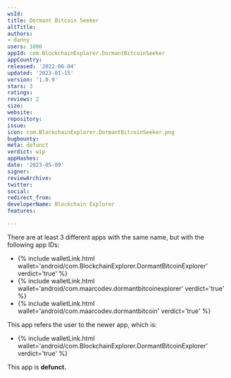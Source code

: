 ```yaml
---
wsId: 
title: Dormant Bitcoin Seeker
altTitle: 
authors:
- danny
users: 1000
appId: com.BlockchainExplorer.DormantBitcoinSeeker
appCountry: 
released: '2022-06-04'
updated: '2023-01-15'
version: '1.0.9'
stars: 3
ratings: 
reviews: 2
size: 
website: 
repository: 
issue: 
icon: com.BlockchainExplorer.DormantBitcoinSeeker.png
bugbounty: 
meta: defunct
verdict: wip
appHashes: 
date: '2023-05-09'
signer: 
reviewArchive: 
twitter: 
social: 
redirect_from: 
developerName: Blockchain Explorer
features: 

---
```


There are at least 3 different apps with the same name, but with the following app IDs:

- {% include walletLink.html wallet='android/com.BlockchainExplorer.DormantBitcoinExplorer' verdict='true' %}
- {% include walletLink.html wallet='android/com.maarcodev.dormantbitcoinexplorer' verdict='true' %}
- {% include walletLink.html wallet='android/com.maarcodev.dormantbitcoin' verdict='true' %}

This app refers the user to the newer app, which is: 

- {% include walletLink.html wallet='android/com.BlockchainExplorer.DormantBitcoinExplorer' verdict='true' %}

This app is **defunct.**






